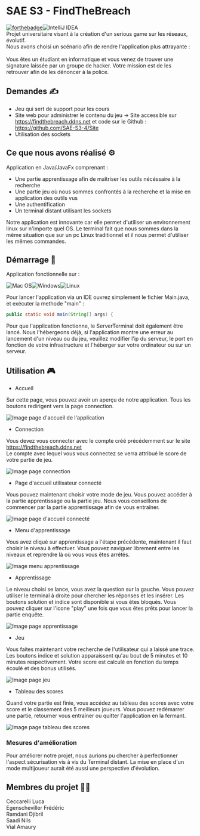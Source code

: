 # SAE S3 - FindTheBreach 
[![forthebadge](https://forthebadge.com/images/badges/made-with-java.svg)](https://forthebadge.com)![IntelliJ IDEA](https://img.shields.io/badge/IntelliJIDEA-000000.svg?style=for-the-badge&logo=intellij-idea&logoColor=white)</br>
Projet universitaire visant à la création d'un serious game sur les réseaux, évolutif.</br>
Nous avons choisi un scénario afin de rendre l'application plus attrayante :</br></br>
Vous êtes un étudiant en informatique et vous venez de trouver une signature laissée par un groupe de hacker.
Votre mission est de les retrouver afin de les dénoncer à la police.

## Demandes ✍️

- Jeu qui sert de support pour les cours
- Site web pour administrer le contenu du jeu -> Site accessible sur https://findthebreach.ddns.net et code sur le Github : https://github.com/SAE-S3-4/Site
- Utilisation des sockets

## Ce que nous avons réalisé ⚙️

Application en Java/JavaFx comprenant :
- Une partie apprentissage afin de maîtriser les outils nécéssaire à la recherche
- Une partie jeu où nous sommes confrontés à la recherche et la mise en application des outils vus
- Une authentification
- Un terminal distant utilisant les sockets

Notre application est innovante car elle permet d'utiliser un environnement linux sur n'importe quel OS. 
Le terminal fait que nous sommes dans la même situation que sur un pc Linux traditionnel et il nous permet d'utiliser les mêmes commandes.

## Démarrage 🚀

Application fonctionnelle sur : 

![Mac OS](https://img.shields.io/badge/mac%20os-000000?style=for-the-badge&logo=macos&logoColor=F0F0F0)![Windows](https://img.shields.io/badge/Windows-0078D6?style=for-the-badge&logo=windows&logoColor=white)![Linux](https://img.shields.io/badge/Linux-FCC624?style=for-the-badge&logo=linux&logoColor=black)

Pour lancer l'application via un IDE ouvrez simplement le fichier Main.java, et exécuter la methode "main" :
```java
public static void main(String[] args) {
```
Pour que l'application fonctionne, le ServerTerminal doit également être lancé. 
Nous l'hébergeons déjà, si l'application montre une erreur au lancement d'un niveau ou du jeu, 
veuillez modifier l'ip du serveur, le port en fonction de votre infrastructure et l'héberger sur votre ordinateur ou sur un serveur.
## Utilisation 🎮

- Accueil

Sur cette page, vous pouvez avoir un aperçu de notre application. Tous les boutons redirigent vers la page connection.

![Image page d'accueil de l'application](readmePictures/home.jpg "Page d'accueil")

- Connection

Vous devez vous connecter avec le compte créé précédemment sur le site https://findthebreach.ddns.net</br>
Le compte avec lequel vous vous connectez se verra attribué le score de votre partie de jeu.

![Image page connection](readmePictures/login.jpg "Page de connection")

- Page d'accueil utilisateur connecté

Vous pouvez maintenant choisir votre mode de jeu. Vous pouvez accéder à la partie apprentissage ou la partie jeu. 
Nous vous conseillons de commencer par la partie apprentissage afin de vous entraîner.

![Image page d'accueil connecté](readmePictures/home_logged.jpg "Page d'acceuil utilisateur connecté")

- Menu d'apprentissage

Vous avez cliqué sur apprentissage a l'étape précédente, maintenant il faut choisir le niveau à effectuer. 
Vous pouvez naviguer librement entre les niveaux et reprendre là où vous vous êtes arrétés.

![Image menu apprentissage](readmePictures/practice_menu.jpg "Page menu apprentissage")

- Apprentissage

Le niveau choisi se lance, vous avez la question sur la gauche.
Vous pouvez utiliser le terminal à droite pour chercher les réponses et les insérer.
Les boutons solution et indice sont disponible si vous êtes bloqués.
Vous pouvez cliquer sur l'icone "play" une fois que vous êtes prêts pour lancer la partie enquête.

![Image page apprentissage](readmePictures/practice.jpg  "Page apprentissage")

- Jeu

Vous faites maintenant votre recherche de l'utilisateur qui a laissé une trace.
Les boutons indice et solution apparaissent qu'au bout de 5 minutes et 10 minutes respectivement.
Votre score est calculé en fonction du temps écoulé et des bonus utilisés.

![Image page jeu](readmePictures/play.jpg  "Page jeu")

- Tableau des scores

Quand votre partie est finie, vous accédez au tableau des scores avec votre score et le classement des 5 meilleurs joueurs.
Vous pouvez redémarrer une partie, retourner vous entraîner ou quitter l'application en la fermant.

![Image page tableau des scores](readmePictures/leaderBoard.jpg  "Page tableau des scores")

### Mesures d'amélioration

Pour améliorer notre projet, nous aurions pu chercher à perfectionner l'aspect sécurisation vis à vis du Terminal distant.
La mise en place d'un mode multijoueur aurait été aussi une perspective d'évolution.

## Membres du projet 🧑‍💻

Ceccarelli Luca</br>
Egenscheviller Frédéric</br>
Ramdani Djibril</br>
Saadi Nils</br>
Vial Amaury
